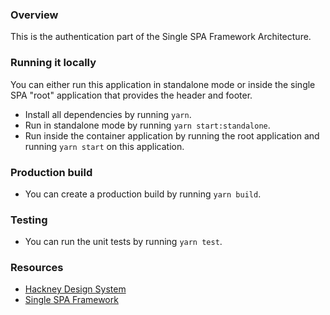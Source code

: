 ### Overview

This is the authentication part of the Single SPA Framework Architecture.

### Running it locally
You can either run this application in standalone mode or inside the single SPA "root" application that provides the header and footer.

- Install all dependencies by running `yarn`.
- Run in standalone mode by running `yarn start:standalone`.
- Run inside the container application by running the root application and running `yarn start` on this application.

### Production build

-   You can create a production build by running `yarn build`.

### Testing

-   You can run the unit tests by running `yarn test`.

### Resources

-   [Hackney Design System](https://design-system.hackney.gov.uk/)
-   [Single SPA Framework](https://single-spa.js.org/)
